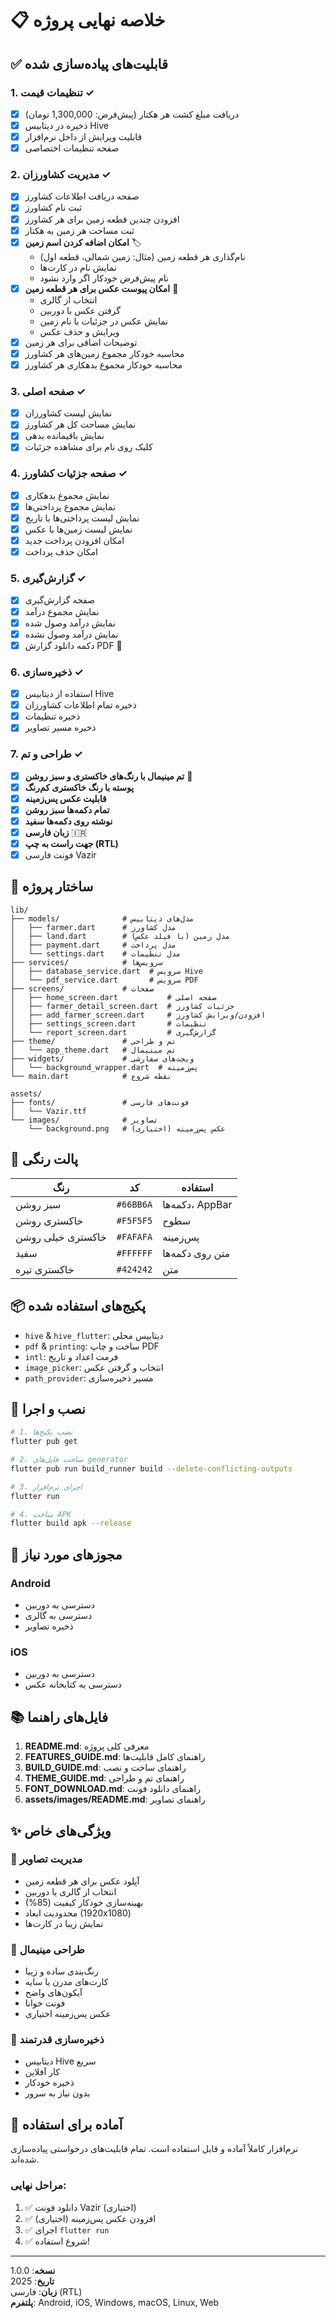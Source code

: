 # 📋 خلاصه نهایی پروژه

## ✅ قابلیت‌های پیاده‌سازی شده

### 1. تنظیمات قیمت ✓
- [x] دریافت مبلغ کشت هر هکتار (پیش‌فرض: 1,300,000 تومان)
- [x] ذخیره در دیتابیس Hive
- [x] قابلیت ویرایش از داخل نرم‌افزار
- [x] صفحه تنظیمات اختصاصی

### 2. مدیریت کشاورزان ✓
- [x] صفحه دریافت اطلاعات کشاورز
- [x] ثبت نام کشاورز
- [x] افزودن چندین قطعه زمین برای هر کشاورز
- [x] ثبت مساحت هر زمین به هکتار
- [x] **امکان اضافه کردن اسم زمین** 🏷️
  - نام‌گذاری هر قطعه زمین (مثال: زمین شمالی، قطعه اول)
  - نمایش نام در کارت‌ها
  - نام پیش‌فرض خودکار اگر وارد نشود
- [x] **امکان پیوست عکس برای هر قطعه زمین** 📸
  - انتخاب از گالری
  - گرفتن عکس با دوربین
  - نمایش عکس در جزئیات با نام زمین
  - ویرایش و حذف عکس
- [x] توضیحات اضافی برای هر زمین
- [x] محاسبه خودکار مجموع زمین‌های هر کشاورز
- [x] محاسبه خودکار مجموع بدهکاری هر کشاورز

### 3. صفحه اصلی ✓
- [x] نمایش لیست کشاورزان
- [x] نمایش مساحت کل هر کشاورز
- [x] نمایش باقیمانده بدهی
- [x] کلیک روی نام برای مشاهده جزئیات

### 4. صفحه جزئیات کشاورز ✓
- [x] نمایش مجموع بدهکاری
- [x] نمایش مجموع پرداختی‌ها
- [x] نمایش لیست پرداختی‌ها با تاریخ
- [x] نمایش لیست زمین‌ها با عکس
- [x] امکان افزودن پرداخت جدید
- [x] امکان حذف پرداخت

### 5. گزارش‌گیری ✓
- [x] صفحه گزارش‌گیری
- [x] نمایش مجموع درآمد
- [x] نمایش درآمد وصول شده
- [x] نمایش درآمد وصول نشده
- [x] دکمه دانلود گزارش PDF 📄

### 6. ذخیره‌سازی ✓
- [x] استفاده از دیتابیس Hive
- [x] ذخیره تمام اطلاعات کشاورزان
- [x] ذخیره تنظیمات
- [x] ذخیره مسیر تصاویر

### 7. طراحی و تم ✓
- [x] **تم مینیمال با رنگ‌های خاکستری و سبز روشن** 🎨
- [x] **پوسته با رنگ خاکستری کم‌رنگ**
- [x] **قابلیت عکس پس‌زمینه**
- [x] **تمام دکمه‌ها سبز روشن**
- [x] **نوشته روی دکمه‌ها سفید**
- [x] **زبان فارسی** 🇮🇷
- [x] **جهت راست به چپ (RTL)**
- [x] فونت فارسی Vazir

## 📁 ساختار پروژه

```
lib/
├── models/              # مدل‌های دیتابیس
│   ├── farmer.dart      # مدل کشاورز
│   ├── land.dart        # مدل زمین (با فیلد عکس)
│   ├── payment.dart     # مدل پرداخت
│   └── settings.dart    # مدل تنظیمات
├── services/            # سرویس‌ها
│   ├── database_service.dart  # سرویس Hive
│   └── pdf_service.dart       # سرویس PDF
├── screens/             # صفحات
│   ├── home_screen.dart           # صفحه اصلی
│   ├── farmer_detail_screen.dart  # جزئیات کشاورز
│   ├── add_farmer_screen.dart     # افزودن/ویرایش کشاورز
│   ├── settings_screen.dart       # تنظیمات
│   └── report_screen.dart         # گزارش‌گیری
├── theme/               # تم و طراحی
│   └── app_theme.dart   # تم مینیمال
├── widgets/             # ویجت‌های سفارشی
│   └── background_wrapper.dart  # پس‌زمینه
└── main.dart            # نقطه شروع

assets/
├── fonts/               # فونت‌های فارسی
│   └── Vazir.ttf
└── images/              # تصاویر
    └── background.png   # عکس پس‌زمینه (اختیاری)
```

## 🎨 پالت رنگی

| رنگ | کد | استفاده |
|-----|-----|---------|
| سبز روشن | `#66BB6A` | دکمه‌ها، AppBar |
| خاکستری روشن | `#F5F5F5` | سطوح |
| خاکستری خیلی روشن | `#FAFAFA` | پس‌زمینه |
| سفید | `#FFFFFF` | متن روی دکمه‌ها |
| خاکستری تیره | `#424242` | متن |

## 📦 پکیج‌های استفاده شده

- `hive` & `hive_flutter`: دیتابیس محلی
- `pdf` & `printing`: ساخت و چاپ PDF
- `intl`: فرمت اعداد و تاریخ
- `image_picker`: انتخاب و گرفتن عکس
- `path_provider`: مسیر ذخیره‌سازی

## 🚀 نصب و اجرا

```bash
# 1. نصب پکیج‌ها
flutter pub get

# 2. ساخت فایل‌های generator
flutter pub run build_runner build --delete-conflicting-outputs

# 3. اجرای نرم‌افزار
flutter run

# 4. ساخت APK
flutter build apk --release
```

## 📱 مجوزهای مورد نیاز

### Android
- دسترسی به دوربین
- دسترسی به گالری
- ذخیره تصاویر

### iOS
- دسترسی به دوربین
- دسترسی به کتابخانه عکس

## 📚 فایل‌های راهنما

1. **README.md**: معرفی کلی پروژه
2. **FEATURES_GUIDE.md**: راهنمای کامل قابلیت‌ها
3. **BUILD_GUIDE.md**: راهنمای ساخت و نصب
4. **THEME_GUIDE.md**: راهنمای تم و طراحی
5. **FONT_DOWNLOAD.md**: راهنمای دانلود فونت
6. **assets/images/README.md**: راهنمای تصاویر

## ✨ ویژگی‌های خاص

### 📸 مدیریت تصاویر
- آپلود عکس برای هر قطعه زمین
- انتخاب از گالری یا دوربین
- بهینه‌سازی خودکار کیفیت (85%)
- محدودیت ابعاد (1920x1080)
- نمایش زیبا در کارت‌ها

### 🎨 طراحی مینیمال
- رنگ‌بندی ساده و زیبا
- کارت‌های مدرن با سایه
- آیکون‌های واضح
- فونت خوانا
- عکس پس‌زمینه اختیاری

### 💾 ذخیره‌سازی قدرتمند
- دیتابیس Hive سریع
- کار آفلاین
- ذخیره خودکار
- بدون نیاز به سرور

## 🎯 آماده برای استفاده

نرم‌افزار کاملاً آماده و قابل استفاده است. تمام قابلیت‌های درخواستی پیاده‌سازی شده‌اند.

### مراحل نهایی:
1. ✅ دانلود فونت Vazir (اختیاری)
2. ✅ افزودن عکس پس‌زمینه (اختیاری)
3. ✅ اجرای `flutter run`
4. ✅ شروع استفاده!

---

**نسخه**: 1.0.0  
**تاریخ**: 2025  
**زبان**: فارسی (RTL)  
**پلتفرم**: Android, iOS, Windows, macOS, Linux, Web
